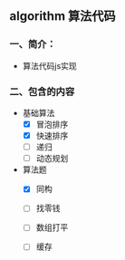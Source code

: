 ## algorithm 算法代码

### 一、简介：
- 算法代码js实现

### 二、包含的内容

- 基础算法
  - [x] 冒泡排序
  - [x] 快速排序
  - [ ] 递归
  - [ ] 动态规划
- 算法题
  - [x] 同构
  - [ ] 找零钱
  - [ ] 数组打平
  - [ ] 缓存




